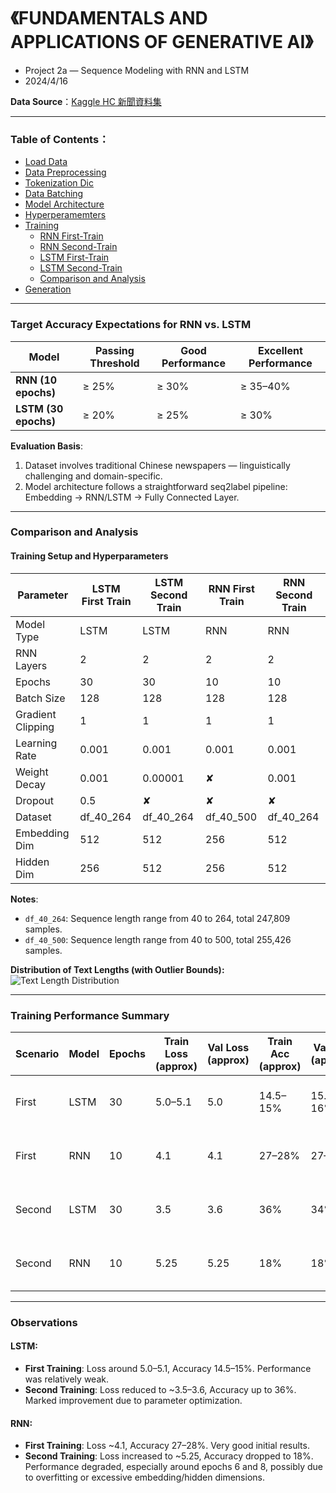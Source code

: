 # 《FUNDAMENTALS AND APPLICATIONS OF GENERATIVE AI》
- Project 2a — Sequence Modeling with RNN and LSTM
- 2024/4/16

**Data Source**：[Kaggle HC 新聞資料集](https://www.kaggle.com/alvations/old-newspapers#old-newspaper.tsv)

---

### **Table of Contents**：
- [Load Data](#載入資料)
- [Data Preprocessing](#前處理)
- [Tokenization Dic](#建立字典)
- [Data Batching](#資料分批)
- [Model Architecture](#模型設計)
- [Hyperperamemters](#超參數)
- [Training](#訓練)
    - [RNN First-Train](#訓練)
    - [RNN Second-Train](#訓練)
    - [LSTM First-Train](#訓練)
    - [LSTM Second-Train](#訓練)
    - [Comparison and Analysis](#訓練)
- [Generation](#生成)

---

### Target Accuracy Expectations for RNN vs. LSTM

| Model | Passing Threshold | Good Performance | Excellent Performance |
|-------|--------------------|------------------|------------------------|
| **RNN (10 epochs)** | ≥ 25% | ≥ 30% | ≥ 35–40% |
| **LSTM (30 epochs)** | ≥ 20% | ≥ 25% | ≥ 30% |

**Evaluation Basis**:
1. Dataset involves traditional Chinese newspapers — linguistically challenging and domain-specific.
2. Model architecture follows a straightforward seq2label pipeline: Embedding → RNN/LSTM → Fully Connected Layer.

---

### Comparison and Analysis

#### Training Setup and Hyperparameters

| Parameter | LSTM First Train | LSTM Second Train | RNN First Train | RNN Second Train |
|----------|------------------|-------------------|------------------|-------------------|
| Model Type | LSTM | LSTM | RNN | RNN |
| RNN Layers | 2 | 2 | 2 | 2 |
| Epochs | 30 | 30 | 10 | 10 |
| Batch Size | 128 | 128 | 128 | 128 |
| Gradient Clipping | 1 | 1 | 1 | 1 |
| Learning Rate | 0.001 | 0.001 | 0.001 | 0.001 |
| Weight Decay | 0.001 | 0.00001 | ✘ | 0.001 |
| Dropout | 0.5 | ✘ | ✘ | ✘ |
| Dataset | df_40_264 | df_40_264 | df_40_500 | df_40_264 |
| Embedding Dim | 512 | 512 | 256 | 512 |
| Hidden Dim | 256 | 512 | 256 | 512 |

**Notes**:
- `df_40_264`: Sequence length range from 40 to 264, total 247,809 samples.
- `df_40_500`: Sequence length range from 40 to 500, total 255,426 samples.

**Distribution of Text Lengths (with Outlier Bounds):**  
![Text Length Distribution](https://github.com/user-attachments/assets/44bc9db7-526d-4fc0-9c6b-23ee36a8ecc6)

---

### Training Performance Summary

| Scenario | Model | Epochs | Train Loss (approx) | Val Loss (approx) | Train Acc (approx) | Val Acc (approx) | Notes |
|----------|--------|--------|---------------------|-------------------|---------------------|-------------------|-------|
| First    | LSTM   | 30     | 5.0–5.1             | 5.0               | 14.5–15%            | 15.5–16%          | Good convergence, moderate generalization |
| First    | RNN    | 10     | 4.1                 | 4.1               | 27–28%              | 27–28%            | Stable training, strong performance |
| Second   | LSTM   | 30     | 3.5                 | 3.6               | 36%                 | 34%               | Excellent results after parameter tuning |
| Second   | RNN    | 10     | 5.25                | 5.25              | 18%                 | 18%               | Unstable training, suspected overfitting |

---

### Observations

#### LSTM:
- **First Training**: Loss around 5.0–5.1, Accuracy 14.5–15%. Performance was relatively weak.
- **Second Training**: Loss reduced to ~3.5–3.6, Accuracy up to 36%. Marked improvement due to parameter optimization.

#### RNN:
- **First Training**: Loss ~4.1, Accuracy 27–28%. Very good initial results.
- **Second Training**: Loss increased to ~5.25, Accuracy dropped to 18%. Performance degraded, especially around epochs 6 and 8, possibly due to overfitting or excessive embedding/hidden dimensions.

